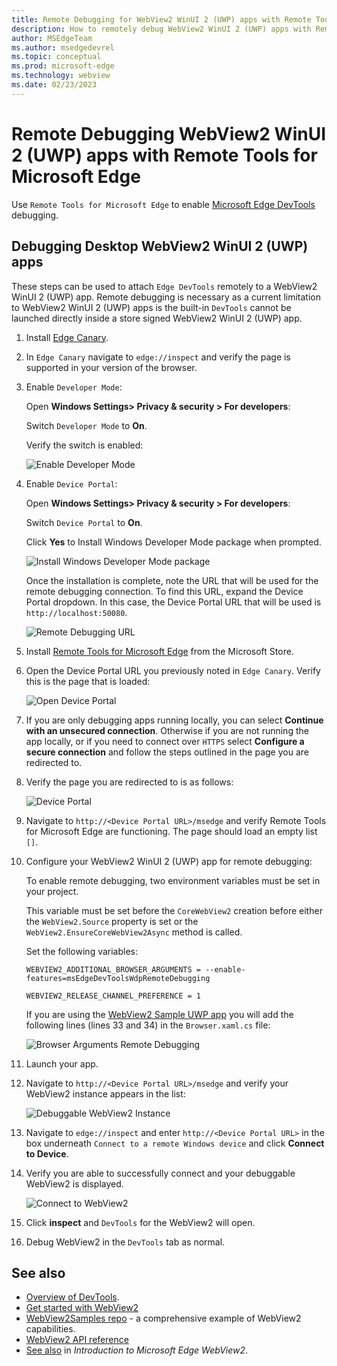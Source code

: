 ```yaml
---
title: Remote Debugging for WebView2 WinUI 2 (UWP) apps with Remote Tools for Microsoft Edge
description: How to remotely debug WebView2 WinUI 2 (UWP) apps with Remote Tools for Microsoft Edge. 
author: MSEdgeTeam
ms.author: msedgedevrel
ms.topic: conceptual
ms.prod: microsoft-edge
ms.technology: webview
ms.date: 02/23/2023
---
```

# Remote Debugging WebView2 WinUI 2 (UWP) apps with Remote Tools for Microsoft Edge

Use `Remote Tools for Microsoft Edge` to enable [Microsoft Edge DevTools](https://learn.microsoft.com/en-us/microsoft-edge/devtools-guide-chromium/landing/) debugging.


<!-- ====================================================================== -->
## Debugging Desktop WebView2 WinUI 2 (UWP) apps

These steps can be used to attach `Edge DevTools` remotely to a WebView2 WinUI 2 (UWP) app.
Remote debugging is necessary as a current limitation to WebView2 WinUI 2 (UWP) apps is the built-in `DevTools` cannot be launched directly inside a store signed WebView2 WinUI 2 (UWP) app.

1. Install [Edge Canary](https://www.microsoftedgeinsider.com/en-us/download/canary).

1. In `Edge Canary` navigate to `edge://inspect` and verify the page is supported in your version of the browser.

1. Enable `Developer Mode`:

    Open **Windows Settings> Privacy & security > For developers**:

    Switch `Developer Mode` to **On**.

    Verify the switch is enabled:

    ![Enable Developer Mode](./media/enable-developer-mode.png)

1. Enable `Device Portal`:

    Open **Windows Settings> Privacy & security > For developers**:

    Switch `Device Portal` to **On**.

    Click **Yes** to Install Windows Developer Mode package when prompted.

    ![Install Windows Developer Mode package](./media/install-developer-mode-package.png)

    Once the installation is complete, note the URL that will be used for the remote debugging connection. To find this URL, expand the Device Portal dropdown.  In this case, the Device Portal URL that will be used is `http://localhost:50080`.

    ![Remote Debugging URL](./media/remote-debugging-url.png)

1. Install [Remote Tools for Microsoft Edge](https://www.microsoft.com/store/productId/9P6CMFV44ZLT) from the Microsoft Store.

1. Open the Device Portal URL you previously noted in `Edge Canary`. Verify this is the page that is loaded:

    ![Open Device Portal](./media/open-device-portal.png)

1. If you are only debugging apps running locally, you can select **Continue with an unsecured connection**.
    Otherwise if you are not running the app locally, or if you need to connect over `HTTPS` select **Configure a secure connection** and follow the steps outlined in the page you are redirected to.

1. Verify the page you are redirected to is as follows:

    ![Device Portal](./media/device-portal.png)

1. Navigate to `http://<Device Portal URL>/msedge` and verify Remote Tools for Microsoft Edge are functioning. The page should load an empty list `[]`.

1. Configure your WebView2 WinUI 2 (UWP) app for remote debugging:

    To enable remote debugging, two environment variables must be set in your project.

    This variable must be set before the `CoreWebView2` creation before either the `WebView2.Source` property is set or the `WebView2.EnsureCoreWebView2Async` method is called.

    Set the following variables:

    `WEBVIEW2_ADDITIONAL_BROWSER_ARGUMENTS = --enable-features=msEdgeDevToolsWdpRemoteDebugging`
    
    `WEBVIEW2_RELEASE_CHANNEL_PREFERENCE = 1`

    If you are using the [WebView2 Sample UWP app](https://github.com/MicrosoftEdge/WebView2Samples/tree/main/SampleApps/webview2_sample_uwp) you will add the following lines (lines 33 and 34) in the `Browser.xaml.cs` file:

    ![Browser Arguments Remote Debugging](./media/browser-arguments-remote-debugging.png)

1. Launch your app.

1. Navigate to `http://<Device Portal URL>/msedge` and verify your WebView2 instance appears in the list:

    ![Debuggable WebView2 Instance](./media/debuggable-webviews.png)

1. Navigate to `edge://inspect` and enter `http://<Device Portal URL>` in the box underneath `Connect to a remote Windows device` and click **Connect to Device**.

1. Verify you are able to successfully connect and your debuggable WebView2 is displayed.

    ![Connect to WebView2](./media/connect-to-webview2.png)

1. Click **inspect** and `DevTools` for the WebView2 will open.

1. Debug WebView2 in the `DevTools` tab as normal.

<!-- ====================================================================== -->
## See also

* [Overview of DevTools](../index.md).
* [Get started with WebView2](../get-started/get-started.md)
* [WebView2Samples repo](https://github.com/MicrosoftEdge/WebView2Samples) - a comprehensive example of WebView2 capabilities.
* [WebView2 API reference](../webview2-api-reference.md)
* [See also](../index.md#see-also) in _Introduction to Microsoft Edge WebView2_.
